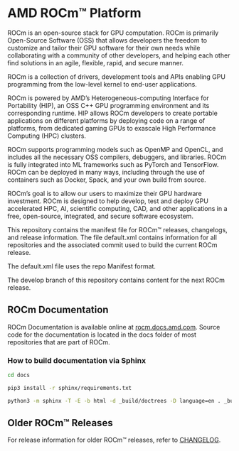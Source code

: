 # AMD ROCm™ Platform

ROCm is an open-source stack for GPU computation. ROCm is primarily Open-Source
Software (OSS) that allows developers the freedom to customize and tailor their
GPU software for their own needs while collaborating with a community of other
developers, and helping each other find solutions in an agile, flexible, rapid,
and secure manner.

ROCm is a collection of drivers, development tools and APIs enabling GPU
programming from the low-level kernel to end-user applications.

ROCm is powered by AMD’s Heterogeneous-computing Interface for Portability (HIP),
an OSS C++ GPU programming environment and its corresponding runtime.
HIP allows ROCm developers to create portable applications on different platforms
by deploying code on a range of platforms, from dedicated gaming GPUs to exascale
High Performance Computing (HPC) clusters.

ROCm supports programming models such as OpenMP and OpenCL,
and includes all the necessary OSS compilers, debuggers, and libraries.
ROCm is fully integrated into ML frameworks such as PyTorch and TensorFlow. ROCm can be
deployed in many ways, including through the use of containers such as Docker,
Spack, and your own build from source.

ROCm’s goal is to allow our users to maximize their GPU hardware investment.
ROCm is designed to help develop, test and deploy GPU accelerated HPC, AI,
scientific computing, CAD, and other applications in a free, open-source,
integrated, and secure software ecosystem.

This repository contains the manifest file for ROCm™ releases, changelogs, and
release information. The file default.xml contains information for all
repositories and the associated commit used to build the current ROCm release.

The default.xml file uses the repo Manifest format.

The develop branch of this repository contains content for the next
ROCm release.

## ROCm Documentation

ROCm Documentation is available online at
[rocm.docs.amd.com](https://rocm.docs.amd.com). Source code for the documentation
is located in the docs folder of most repositories that are part of ROCm.

### How to build documentation via Sphinx

```bash
cd docs

pip3 install -r sphinx/requirements.txt

python3 -m sphinx -T -E -b html -d _build/doctrees -D language=en . _build/html
```

## Older ROCm™ Releases

For release information for older ROCm™ releases, refer to
[CHANGELOG](./CHANGELOG.md).

